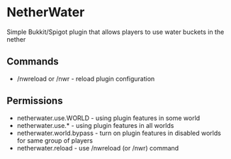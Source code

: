 # NetherWater
Simple Bukkit/Spigot plugin that allows players to use water buckets in the nether

## Commands
- /nwreload or /nwr - reload plugin configuration

## Permissions
- netherwater.use.WORLD - using plugin features in some world
- netherwater.use.* - using plugin features in all worlds
- netherwater.world.bypass - turn on plugin features in disabled worlds for same group of players
- netherwater.reload - use /nwreload (or /nwr) command
